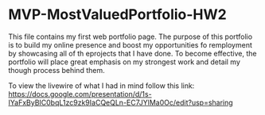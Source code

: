 # MVP-MostValuedPortfolio-HW2
This file contains my first web portfolio page. The purpose of this portfolio is to build my online presence and boost my opportunities fo remployment by showcasing all of th eprojects that I have done. 
To become effective, the portfolio will place great emphasis on my strongest work and detail my though process behind them.

To view the livewire of what I had in mind follow this link: https://docs.google.com/presentation/d/1s-IYaFxByBIC0bqL1zc9zk9IaCQeQLn-EC7JYlMa0Oc/edit?usp=sharing

